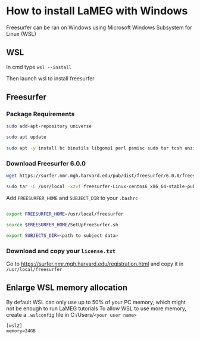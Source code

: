 # How to install LaMEG with Windows

Freesurfer can be ran on Windows using Microsoft Windows Subsystem for Linux (WSL) 

## WSL
In cmd type
`wsl --install`

Then launch wsl to install freesurfer

## Freesurfer
### Package Requirements
```bash
sudo add-apt-repository universe

sudo apt update
 
sudo apt -y install bc binutils libgomp1 perl psmisc sudo tar tcsh unzip uuid-dev vim-common libjpeg62-dev libxt6 libxt6-dev

```

### Download Freesurfer 6.0.0
```bash
wget https://surfer.nmr.mgh.harvard.edu/pub/dist/freesurfer/6.0.0/freesurfer-Linux-centos6_x86_64-stable-pub-v6.0.0.tar.gz

sudo tar -C /usr/local -xzvf freesurfer-Linux-centos6_x86_64-stable-pub-v6.0.0.tar.gz


```

Add ``FREESURFER_HOME`` and ``SUBJECT_DIR`` to your `.bashrc`

```bash

export FREESURFER_HOME=/usr/local/freesurfer

source $FREESURFER_HOME/SetUpFreeSurfer.sh

export SUBJECTS_DIR=<path to subject data>

```

### Download and copy your `license.txt`
Go to <https://surfer.nmr.mgh.harvard.edu/registration.html> and copy it in `/usr/local/freesurfer`

## Enlarge WSL memory allocation
By default WSL can only use up to 50% of your PC memory, which might not be enough to run LaMEG tutorials
To allow WSL to use more memory, create a `.wslconfig` file in C:/Users/``<your user name>``

```
[wsl2]
memory=24GB

```






